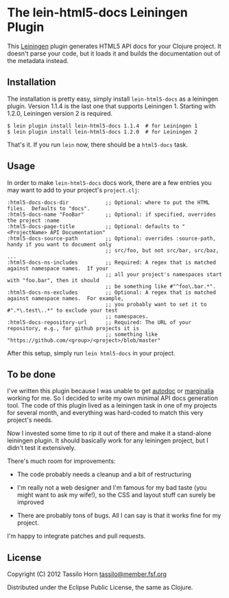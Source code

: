 # The lein-html5-docs Leiningen Plugin

This [Leiningen](https://github.com/technomancy/leiningen) plugin generates
HTML5 API docs for your Clojure project.  It doesn't parse your code, but it
loads it and builds the documentation out of the metadata instead.

## Installation

The installation is pretty easy, simply install `lein-html5-docs` as a
leiningen plugin.  Version 1.1.4 is the last one that supports Leiningen 1.
Starting with 1.2.0, Leiningen version 2 is required.

```
$ lein plugin install lein-html5-docs 1.1.4  # for Leiningen 1
$ lein plugin install lein-html5-docs 1.2.0  # for Leiningen 2
```

That's it.  If you run `lein` now, there should be a `html5-docs` task.

## Usage

In order to make `lein-html5-docs` docs work, there are a few entries you may
want to add to your project's `project.clj`:

```
:html5-docs-docs-dir            ;; Optional: where to put the HTML files.  Defaults to "docs".
:html5-docs-name "FooBar"       ;; Optional: if specified, overrides the project :name
:html5-docs-page-title          ;; Optional: defaults to "<ProjectName> API Documentation"
:html5-docs-source-path         ;; Optional: overrides :source-path, handy if you want to document only
                                ;; src/foo, but not src/bar, src/baz, ...
:html5-docs-ns-includes         ;; Required: A regex that is matched against namespace names.  If your
                                ;; all your project's namespaces start with "foo.bar", then it should
								;; be something like #"^foo\.bar.*".
:html5-docs-ns-excludes         ;; Optional: A regex that is matched against namespace names.  For example,
	                            ;; you probably want to set it to #".*\.test\..*" to exclude your test
								;; namespaces.
:html5-docs-repository-url      ;; Required: The URL of your repository, e.g., for github projects it is
                                ;; something like "https://github.com/<group>/<project>/blob/master"
```

After this setup, simply run `lein html5-docs` in your project.

## To be done

I've written this plugin because I was unable to get
[autodoc](http://tomfaulhaber.github.com/autodoc/) or
[marginalia](http://fogus.me/fun/marginalia/) working for me.  So I decided to
write my own minimal API docs generation tool.  The code of this plugin lived
as a leiningen task in one of my projects for several month, and everything was
hard-coded to match this very project's needs.

Now I invested some time to rip it out of there and make it a stand-alone
leiningen plugin.  It should basically work for any leiningen project, but I
didn't test it extensively.

There's much room for improvements:

  - The code probably needs a cleanup and a bit of restructuring

  - I'm really not a web designer and I'm famous for my bad taste (you might
    want to ask my wife!), so the CSS and layout stuff can surely be improved

  - There are probably tons of bugs.  All I can say is that it works fine for
    my project.

I'm happy to integrate patches and pull requests.

## License

Copyright (C) 2012 Tassilo Horn <tassilo@member.fsf.org>

Distributed under the Eclipse Public License, the same as Clojure.
